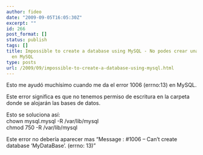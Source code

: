 ```yaml
---
author: fideo
date: "2009-09-05T16:05:30Z"
excerpt: ""
id: 266
post_format: []
status: publish
tags: []
title: Impossible to create a database using MySQL - No podes crear una base de datos
  en MySQL
type: posts
url: /2009/09/impossible-to-create-a-database-using-mysql.html
---
```

Esto me ayudó muchísimo cuando me da el error 1006 (errno:13) en MySQL.

Este error significa es que no tenemos permiso de escritura en la carpeta donde se alojarán las bases de datos.

Esto se soluciona así:  
chown mysql.mysql -R /var/lib/mysql  
chmod 750 -R /var/lib/mysql

Este error no debería aparecer mas “Message : #1006 – Can’t create database ‘MyDataBase’. (errno: 13)”
